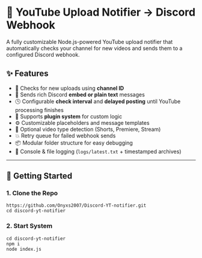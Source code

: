 # 📡 YouTube Upload Notifier → Discord Webhook

A fully customizable Node.js-powered YouTube upload notifier that automatically checks your channel for new videos and sends them to a configured Discord webhook.

## ✨ Features

- 🔁 Checks for new uploads using **channel ID**
- 🔔 Sends rich Discord **embed or plain text** messages
- 🕓 Configurable **check interval** and **delayed posting** until YouTube processing finishes
- 🧩 Supports **plugin system** for custom logic
- ⚙️ Customizable placeholders and message templates
- 🧠 Optional video type detection (Shorts, Premiere, Stream)
- 💥 Retry queue for failed webhook sends
- 📦 Modular folder structure for easy debugging
- 📝 Console & file logging (`logs/latest.txt` + timestamped archives)

---

## 🚀 Getting Started

### 1. Clone the Repo
```bash[
https://github.com/Onyxs2007/Discord-YT-notifier.git
cd discord-yt-notifier
```

### 2. Start System
```bash[
cd discord-yt-notifier
npm i
node index.js
